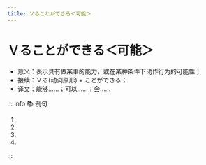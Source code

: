 ```yaml
---
title: Ｖることができる＜可能＞
---
```


# Ｖることができる＜可能＞

* 意义：表示具有做某事的能力，或在某种条件下动作行为的可能性；
* 接续：Ｖる(动词原形) + ことができる；
* 译文：能够……；可以……；会……

::: info :books: 例句

1. <grammer-content id='1-9-12-0' sentence="[言葉/ことば]は、[平仮名/ひらがな]かローマ[字/じ]で**[入力/にゅうりょく]することができます**。" trans="语言可以用平假名或罗马字输入。" />
2. <grammer-content id='1-9-12-1' sentence="[高木/たかぎ]さんはフランス[語/ご]を**[話/はな]すことができます**。" trans="高木会说法语。" />
3. <grammer-content id='1-9-12-2' sentence="[私/わたし]は200メートル**[泳/およ]ぐことができます**。" trans="我能游200米。" />
4. <grammer-content id='1-9-12-3' sentence="[図書館/としょかん]のパソコンは[何時/なんじ]まで**[使/つか]うことができますか**。" trans="图书馆的电脑可以用到几点？" />

:::
